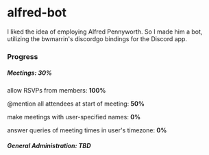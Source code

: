 # alfred-bot
I liked the idea of employing Alfred Pennyworth. So I made him a bot, utilizing the bwmarrin's discordgo bindings for the Discord app. 


### Progress
##### Meetings: *30%*
allow RSVPs from members: **100%**

@mention all attendees at start of meeting: **50%**

make meetings with user-specified names: **0%**

answer queries of meeting times in user's timezone: **0%**

##### General Administration: *TBD*
